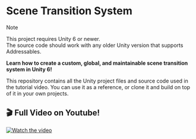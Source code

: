 # Scene Transition System

> [!NOTE]
> This project requires Unity 6 or newer. <br>
> The source code should work with any older Unity version that supports Addressables.

<b>Learn how to create a custom, global, and maintainable scene transition system in Unity 6!</b>

This repository contains all the Unity project files and source code used in the tutorial video. You can use it as a reference, or clone it and build on top of it in your own projects.

## 🎬 Full Video on Youtube!

[![Watch the video](https://i.ytimg.com/vi/Y3bXMO4FwdI/maxresdefault.jpg)](https://www.youtube.com/watch?v=SCWZjQs28_g)
